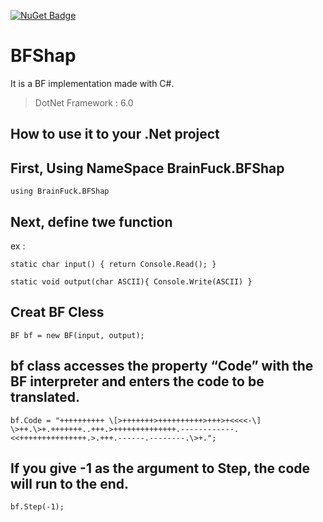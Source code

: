 [![NuGet Badge](https://buildstats.info/nuget/BFshap)](https://www.nuget.org/packages/Brainfuck-Runner/)
# BFShap
It is a BF implementation made with C#.

>DotNet Framework : 6.0

## How to use it to your .Net project
First, Using NameSpace BrainFuck.BFShap
----------
`using BrainFuck.BFShap`

Next, define twe function 
--------
ex :

`static char input() {
return Console.Read();
 }
 `
 
`static void output(char ASCII){
    Console.Write(ASCII)
}`

Creat BF Cless
-------------
`BF bf = new BF(input, output);`

bf class accesses the property “Code” with the BF interpreter and enters the code to be translated. 
--------------
`bf.Code = "++++++++++
\[>+++++++>++++++++++>+++>+<<<<-\]
\>++.\>+.+++++++..+++.>++++++++++++++.------------.<<+++++++++++++++.>.+++.------.--------.\>+.";`


If you give -1 as the argument to Step, the code will run to the end.
---------
`bf.Step(-1);`
